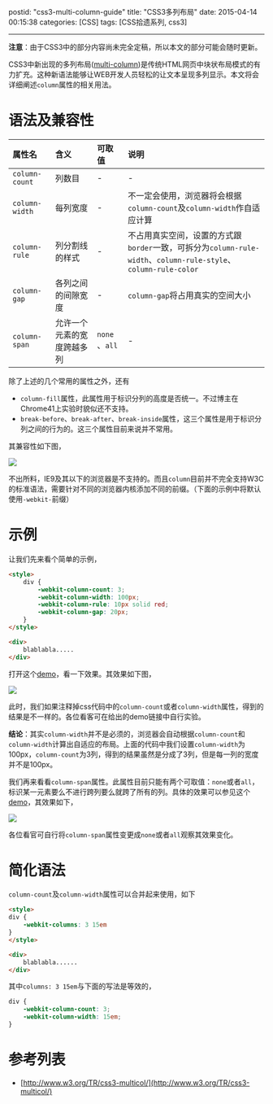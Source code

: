 postid: "css3-multi-column-guide"
title: "CSS3多列布局"
date: 2015-04-14 00:15:38
categories: [CSS]
tags: [CSS拾遗系列, css3]

---

**注意**：由于CSS3中的部分内容尚未完全定稿，所以本文的部分可能会随时更新。

CSS3中新出现的多列布局([multi-column](http://www.w3.org/TR/css3-multicol/))是传统HTML网页中块状布局模式的有力扩充。这种新语法能够让WEB开发人员轻松的让文本呈现多列显示。本文将会详细阐述`column`属性的相关用法。

# 语法及兼容性

| 属性名 | 含义 | 可取值 | 说明 |
| :---  | :--- | :---  | :--- |
| `column-count` | 列数目 | - | - |
| `column-width` | 每列宽度 | - | 不一定会使用，浏览器将会根据`column-count`及`column-width`作自适应计算 |
| `column-rule` | 列分割线的样式 | - | 不占用真实空间，设置的方式跟`border`一致，可拆分为`column-rule-width`、`column-rule-style`、`column-rule-color` |
| `column-gap` | 各列之间的间隙宽度 | - | `column-gap`将占用真实的空间大小 |
| `column-span` | 允许一个元素的宽度跨越多列 | `none` 、`all` | - |


除了上述的几个常用的属性之外，还有

- `column-fill`属性，此属性用于标识分列的高度是否统一。不过博主在Chrome41上实验时貌似还不支持。
- `break-before`、`break-after`、`break-inside`属性，这三个属性是用于标识分列之间的行为的。这三个属性目前来说并不常用。

其兼容性如下图，

![](http://7xkwt1.com1.z0.glb.clouddn.com/CSS3多列布局-001.png)

不出所料，IE9及其以下的浏览器是不支持的。而且`column`目前并不完全支持W3C的标准语法，需要针对不同的浏览器内核添加不同的前缀。（下面的示例中将默认使用`-webkit-`前缀）

# 示例

让我们先来看个简单的示例，

```html
<style>
    div {
        -webkit-column-count: 3;
        -webkit-column-width: 100px;
        -webkit-column-rule: 10px solid red;
        -webkit-column-gap: 20px;
    }
</style>

<div>
    blablabla.....
</div>
```

打开这个[demo](http://runjs.cn/detail/8ghuaw7o)，看一下效果。其效果如下图，

![](http://7xkwt1.com1.z0.glb.clouddn.com/CSS3多列布局-002.png)

此时，我们如果注释掉css代码中的`column-count`或者`column-width`属性，得到的结果是不一样的。各位看客可在给出的demo链接中自行实验。

**结论**：其实`column-width`并不是必须的，浏览器会自动根据`column-count`和`column-width`计算出自适应的布局。上面的代码中我们设置`column-width`为100px，`column-count`为3列，得到的结果虽然是分成了3列，但是每一列的宽度并不是100px。

我们再来看看`column-span`属性。此属性目前只能有两个可取值：`none`或者`all`，标识某一元素要么不进行跨列要么就跨了所有的列。具体的效果可以参见这个[demo](http://runjs.cn/detail/ggiy1z6r)，其效果如下，

![](http://7xkwt1.com1.z0.glb.clouddn.com/CSS3多列布局-003.png)

各位看官可自行将`column-span`属性变更成`none`或者`all`观察其效果变化。


# 简化语法

`column-count`及`column-width`属性可以合并起来使用，如下

```html
<style>
div {
    -webkit-columns: 3 15em
}
</style>

<div>
    blablabla......
</div>
```

其中`columns: 3 15em`与下面的写法是等效的，

```css
div {
    -webkit-column-count: 3;
    -webkit-column-width: 15em;
}
```

# 参考列表

- [http://www.w3.org/TR/css3-multicol/](http://www.w3.org/TR/css3-multicol/)



